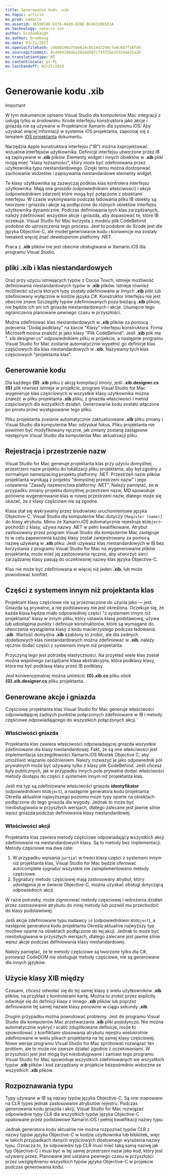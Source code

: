 ```yaml
---
title: Generowanie kodu .xib
ms.topic: article
ms.prod: xamarin
ms.assetid: 365991A8-E07A-0420-D28E-BC4D32065E1A
ms.technology: xamarin-ios
author: bradumbaugh
ms.author: brumbaug
ms.date: 03/21/2017
ms.openlocfilehash: c98d4100a758e624c851ed2294cfe0c6b7f16fdd
ms.sourcegitcommit: 6cd40d190abe38edd50fc74331be15324a845a28
ms.translationtype: MT
ms.contentlocale: pl-PL
ms.lasthandoff: 02/27/2018
---
```

# <a name="xib-code-generation"></a>Generowanie kodu .xib

> [!IMPORTANT]
>  W tym dokumencie opisano Visual Studio dla komputerów Mac integracji z usługą tylko w środowisku Xcode interfejsu konstruktora jako akcje i gniazda nie są używane w Projektancie Xamarin dla systemu iOS. Aby uzyskać więcej informacji w systemie iOS projektanta, zapoznaj się z tematem [iOS projektanta](~/ios/user-interface/designer/index.md) dokumentu.

Narzędzia Apple konstruktora interfejsu ("IB") można zaprojektować wizualnie interfejsów użytkownika. Definicje interfejsu utworzone przez IB są zapisywane w **.xib** plików. Elementy widget i innych obiektów w **.xib** pliki mogą mieć "klasy tożsamości", który może być zdefiniowana przez użytkownika typu niestandardowego. Dzięki temu można dostosować zachowanie widżetów i zapisywania niestandardowe elementy widget.

Te klasy użytkownika są zazwyczaj podklas klas kontrolera interfejsu użytkownika. Mają one *gniazda* (odpowiednikiem właściwości) i *akcje* (odpowiednikiem zdarzeń) które mogą być połączone z obiektami interfejsu. W czasie wykonywania podczas ładowania pliku IB obiekty są tworzone i gniazda i akcje są podłączone do różnych obiektów interfejsu użytkownika dynamicznie. Podczas definiowania tych klas zarządzanych, należy zdefiniować wszystkie akcje i gniazda, aby dopasować te, które IB oczekuje. Visual Studio for Mac korzysta z modelu plik CodeBehind podobne do uproszczenia tego procesu. Jest to podobne do Xcode jest dla języka Objective-C, ale model generowanie kodu i konwencje ma zostały tweaked więcej znać deweloperom platformy .NET.

Praca z **.xib** plików nie jest obecnie obsługiwane w Xamarin.iOS dla programu Visual Studio.

## <a name="xib-files-and-custom-classes"></a>pliki .xib i klas niestandardowych

Oraz przy użyciu istniejących typów z Cocoa Touch, istnieje możliwość definiowania niestandardowych typów w **.xib** plików. Istnieje również możliwość użycia których typy zostały zdefiniowane w innych **.xib** pliki lub zdefiniowany wyłącznie w kodzie języka C#. Konstruktor interfejsu nie jest obecnie znane Szczegóły typów zdefiniowanych poza bieżącą **.xib** plików, nie będzie ich ani ich gniazda niestandardowych i akcje. Usunięcie tego ograniczenia planowane pewnego czasu w przyszłości.

Można zdefiniować klas niestandardowych w **.xib** plików za pomocą polecenia "Dodaj podklasy" na karcie "Klasy" interfejsu konstruktora. Firma Microsoft można znaleźć je jako klasy "Plik CodeBehind". Jeśli **.xib** plik ma ". xib.designer.cs" odpowiednikiem pliku w projekcie, a następnie programu Visual Studio for Mac zostanie automatycznie wypełnić go definicje klas częściowych dla klas niestandardowych w **.xib**. Nazywamy tych klas częściowych "projektanta klas".

## <a name="generating-code"></a>Generowanie kodu

Dla każdego **{0} .xib** pliku z akcją kompilacji *strony*, jeśli **.xib.designer.cs {0}** plik również istnieje w projekcie, program Visual Studio for Mac wygeneruje klas częściowych w wszystkie klasy użytkownika można znaleźć w pliku projektanta **.xib** pliku, z gniazda właściwości i metod częściowych dla wszystkich działań. Generowanie kodu zostało włączone po prostu przez występowanie tego pliku.

Pliku projektanta zostanie automatycznie zaktualizowane **.xib** pliku zmiany i Visual Studio dla komputerów Mac odzyskał fokus. Pliku projektanta nie powinien być modyfikowany ręcznie, jak zmiany zostaną zastąpione następnym Visual Studio dla komputerów Mac aktualizacji pliku.

## <a name="registration-and-namespaces"></a>Rejestracja i przestrzenie nazw

Visual Studio for Mac generuje projektanta klas przy użyciu domyślnej przestrzeni nazw projektu do lokalizacji pliku projektanta, aby był zgodny z normalnym namespacing projektu platformy .NET. Przestrzeń nazw plików projektanta wynikają z projektu "domyślnej przestrzeni nazw" i jego ustawienia "Zasady nazewnictwa platformy .NET". Należy pamiętać, że w przypadku zmiany projektu domyślnej przestrzeni nazw, MD spowoduje ponowne wygenerowanie klas w nowej przestrzeni nazw, dlatego może się okazać, że z klasy częściowe nie są zgodne.

Klasa stał się wykrywalny przez środowisko uruchomieniowe języka Objective-C, Visual Studio dla komputerów Mac dotyczy `[Register (name)]` do klasy atrybutu. Mimo że Xamarin.iOS automatycznie rejestruje `NSObject`-pochodzi z klasy, używa nazwy .NET w pełni kwalifikowane. Atrybut zastosowany przez program Visual Studio dla komputerów Mac zastępuje to w celu zapewnienia każdej klasy został zarejestrowany za pomocą nazwę używaną w **.xib** pliku. Jeśli używasz klas niestandardowych w IB bez korzystania z programu Visual Studio for Mac na wygenerowanie plików projektanta, może mieć jej zastosowania ręcznie, aby utworzyć sieci zarządzanej klasy pasują do oczekiwanej nazwy klas języka Objective-C.

Klas nie może być zdefiniowana w więcej niż jeden **.xib**, lub może powodować konflikt.

## <a name="non-designer-class-parts"></a>Części z systemem innym niż projektanta klas

Projektant klasy częściowe nie są przeznaczone do użycia jako — jest. Gniazda są prywatne, a nie podstawowy nie jest określona. Oczekuje się, że każda klasa będzie miało odpowiedniej części "z systemem innym niż projektanta" klasy w innym pliku, który ustawia klasę podstawową, używa lub udostępnia punkty i definiuje konstruktorów, które są wymagane do utworzenia wystąpienia klasy z kodu macierzystego podczas ładowania **.xib**. Wartość domyślna **.xib** szablony to zrobić, ale dla żadnych dodatkowych klas niestandardowych można zdefiniować w **.xib**, należy ręcznie dodać części z systemem innym niż projektanta.

Przyczyną tego jest potrzebę elastyczności. Na przykład wiele klas został można wspólnego zarządzane klasa abstrakcyjna, która podklasy klasy, która ma być podklasą klasy przez IB podklasy.

Jest konwencjonalnej można umieścić **{0}.xib.cs** pliku obok **{0}.xib.designer.cs** pliku projektanta.

<a name="generated" />

## <a name="generated-actions-and-outlets"></a>Generowane akcje i gniazda

Częściowe projektanta klas Visual Studio for Mac generuje właściwości odpowiadającej żadnych punktów połączonych zdefiniowane w IB i metody częściowe odpowiadającego do wszystkich połączonych akcji.

### <a name="outlet-properties"></a>Właściwości gniazda

Projektanta klas zawiera właściwości odpowiadającej gniazda wszystkie zdefiniowane dla klasy niestandardowej. Fakt, że są one właściwości jest implementacja szczegółowości Xamarin.iOS Mostek Objective C, aby umożliwić wiązanie opóźnieniem. Należy rozważyć je jako odpowiednik pól prywatnych może być używany tylko z klasy plik CodeBehind. Jeśli chcesz były publicznych, jak w przypadku innych pole prywatne dodać właściwości metody dostępu do części z systemem innym niż projektanta klas.

Jeśli ma typ są zdefiniowane właściwości gniazda **identyfikator** (odpowiednikiem `NSObject`), a następnie generatora kodu projektanta Określa aktualnie najwyższego poziomu może typy oparte na obiektach podłączone do tego gniazda dla wygody.
Jednak to może być nieobsługiwana w przyszłych wersjach, dlatego zalecane jest jawnie silnie wpisz gniazda podczas definiowania klasy niestandardowej.

### <a name="action-properties"></a>Właściwości akcji

Projektanta klas zawiera metody częściowe odpowiadający wszystkich akcji zdefiniowane na niestandardowych klasy. Są to metody bez implementacji. Metody częściowe ma dwa cele:

1.  W przypadku wpisania `partial` w treści klasy części z systemem innym niż projektanta klas, Visual Studio for Mac będzie oferować autocomplete sygnatur wszystkie nie zaimplementowano metody częściowe.
1.  Sygnatury metody częściowej mają zastosowany atrybut, który udostępnia je w świecie Objective-C, można uzyskać obsługi dotyczącą odpowiednich akcji.


W razie potrzeby, może zignorować metody częściowej i wdrożenia działań przez zastosowanie atrybutu do innej metody lub pozwól mu przechodzić do klasy podstawowej.

Jeśli akcje zdefiniowane typu nadawcy `id` (odpowiednikiem `NSObject`), a następnie generatora kodu projektanta Określa aktualnie najwyższy typ możliwe oparte na obiektach podłączone do tej akcji. Jednak to może być nieobsługiwana w przyszłych wersjach, dlatego zalecane jest jawnie silnie wpisz akcje podczas definiowania klasy niestandardowej.

Należy pamiętać, że te metody częściowe są tworzone tylko dla C#, ponieważ CodeDOM nie obsługuje metody częściowe, nie są generowane dla innych języków.

## <a name="cross-xib-class-usage"></a>Użycie klasy XIB między

Czasami, chcesz odwołać się do tej samej klasy z wielu użytkowników **.xib** plików, na przykład z kontrolerami kartę. Można to zrobić przez explictly odwołuje się do definicji klasy z innego **.xib** plików lub poprzez definiowanie tej samej nazwie klasy ponownie w ciągu sekundy **.xib**.

Drugim przypadku można powodować problemy. Jest do programu Visual Studio dla komputerów Mac przetwarzania **.xib** pliki pojedynczo. Nie można automatycznie wykryć i scalić zduplikowane definicje, może to spowodować z konfliktami stosowania atrybutu rejestru wielokrotnie zdefiniowane w wielu plikach projektanta na tej samej klasy częściowej. Nowe wersje programu Visual Studio for Mac spróbować rozwiązać ten problem, ale to może nie zawsze działać zgodnie z oczekiwaniami. W przyszłości jest jest mogą być nieobsługiwane i zamiast tego programu Visual Studio for Mac spowoduje wszystkich zdefiniowanych we wszystkich typów **.xib** plików i kod zarządzany w projekcie bezpośrednio widoczne ze wszystkich **.xib** plików.

## <a name="type-resolution"></a>Rozpoznawania typu

Typy używane w IB są nazwy typów języka Objective-C. Są one mapowane na CLR types jednak zastosowanie atrybutów rejestru. Podczas generowania kodu gniazda i akcji, Visual Studio for Mac rozwiązać odpowiednie typy CLR dla wszystkich typów języka Objective-C opakowane przez podstawowe Xamarin.iOS i pełnej kwalifikacji nazwy typu.

Jednak generatora kodu aktualnie nie można rozpoznać typów CLR z nazwy typów języka Objective-C w kodzie użytkownika lub bibliotek, więc w takich przypadkach danych wyjściowych dosłownego wyrażenia nazwy typu. Oznacza to, że odpowiedni typ CLR musi mieć taką samą nazwę jak typ Objective-C i musi być w tej samej przestrzeni nazw jako kod, który jest używany przez. Planowane jest ustalana pewnego czasu w przyszłości przez uwzględnieniu wszystkich typów języka Objective-C w projekcie podczas generowania kodu.
